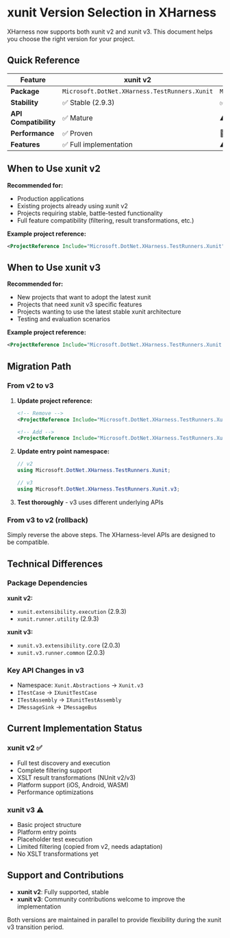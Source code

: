 # xunit Version Selection in XHarness

XHarness now supports both xunit v2 and xunit v3. This document helps you choose the right version for your project.

## Quick Reference

| Feature | xunit v2 | xunit v3 |
|---------|----------|----------|
| **Package** | `Microsoft.DotNet.XHarness.TestRunners.Xunit` | `Microsoft.DotNet.XHarness.TestRunners.Xunit.v3` |
| **Stability** | ✅ Stable (2.9.3) | ✅ Stable (2.0.3) |
| **API Compatibility** | ✅ Mature | ⚠️ Breaking changes |
| **Performance** | ✅ Proven | 🔄 To be evaluated |
| **Features** | ✅ Full implementation | ⚠️ Basic implementation |

## When to Use xunit v2

**Recommended for:**
- Production applications
- Existing projects already using xunit v2
- Projects requiring stable, battle-tested functionality
- Full feature compatibility (filtering, result transformations, etc.)

**Example project reference:**
```xml
<ProjectReference Include="Microsoft.DotNet.XHarness.TestRunners.Xunit" />
```

## When to Use xunit v3

**Recommended for:**
- New projects that want to adopt the latest xunit
- Projects that need xunit v3 specific features
- Projects wanting to use the latest stable xunit architecture
- Testing and evaluation scenarios

**Example project reference:**
```xml
<ProjectReference Include="Microsoft.DotNet.XHarness.TestRunners.Xunit.v3" />
```

## Migration Path

### From v2 to v3

1. **Update project reference:**
   ```xml
   <!-- Remove -->
   <ProjectReference Include="Microsoft.DotNet.XHarness.TestRunners.Xunit" />
   
   <!-- Add -->
   <ProjectReference Include="Microsoft.DotNet.XHarness.TestRunners.Xunit.v3" />
   ```

2. **Update entry point namespace:**
   ```csharp
   // v2
   using Microsoft.DotNet.XHarness.TestRunners.Xunit;
   
   // v3  
   using Microsoft.DotNet.XHarness.TestRunners.Xunit.v3;
   ```

3. **Test thoroughly** - v3 uses different underlying APIs

### From v3 to v2 (rollback)

Simply reverse the above steps. The XHarness-level APIs are designed to be compatible.

## Technical Differences

### Package Dependencies

**xunit v2:**
- `xunit.extensibility.execution` (2.9.3)
- `xunit.runner.utility` (2.9.3)

**xunit v3:**
- `xunit.v3.extensibility.core` (2.0.3)
- `xunit.v3.runner.common` (2.0.3)

### Key API Changes in v3

- Namespace: `Xunit.Abstractions` → `Xunit.v3`
- `ITestCase` → `IXunitTestCase`
- `ITestAssembly` → `IXunitTestAssembly`
- `IMessageSink` → `IMessageBus`

## Current Implementation Status

### xunit v2 ✅
- Full test discovery and execution
- Complete filtering support
- XSLT result transformations (NUnit v2/v3)
- Platform support (iOS, Android, WASM)
- Performance optimizations

### xunit v3 ⚠️
- Basic project structure
- Platform entry points
- Placeholder test execution
- Limited filtering (copied from v2, needs adaptation)
- No XSLT transformations yet

## Support and Contributions

- **xunit v2**: Fully supported, stable
- **xunit v3**: Community contributions welcome to improve the implementation

Both versions are maintained in parallel to provide flexibility during the xunit v3 transition period.